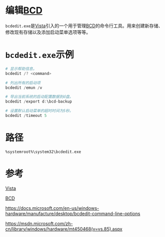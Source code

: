 # 编辑[BCD]

`bcdedit.exe`是[Vista]引入的一个用于管理[BCD]的命令行工具。用来创建新存储、修改现有存储以及添加启动菜单选项等等。

# `bcdedit.exe`示例

```powershell
# 显示帮助信息。
bcdedit /? <command>

# 列出所有的启动项
bcdedit /emun /v

# 导出当前系统的启动配置数据到d盘。
bcdedit /export d:\bcd-backup

# 设置默认启动菜单的超时时间为5秒。
bcdedit /timeout 5
```

# 路径

`%systemroot%\system32\bcdedit.exe`

# 参考

[Vista]

[BCD]

https://docs.microsoft.com/en-us/windows-hardware/manufacture/desktop/bcdedit-command-line-options

https://msdn.microsoft.com/zh-cn/library/windows/hardware/mt450468(v=vs.85).aspx

[Vista]:https://zh.wikipedia.org/wiki/Windows_Vista
[BCD]:bcd.md